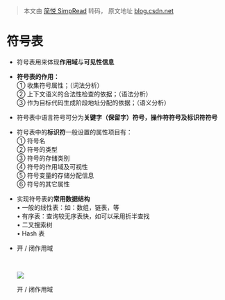 > 本文由 [简悦 SimpRead](http://ksria.com/simpread/) 转码， 原文地址 [blog.csdn.net](https://blog.csdn.net/getianao97/article/details/85316436)

符号表
===

*   符号表用来体现**作用域**与**可见性信息**
*   **符号表的作用：**  
    ① 收集符号属性；（词法分析）  
    ② 上下文语义的合法性检查的依据；（语法分析）  
    ③ 作为目标代码生成阶段地址分配的依据；（语义分析）
*   符号表中语言符号可分为**关键字（**保留字）**符号**，**操作符符号**及**标识符符号**
*   符号表中的**标识符**一般设置的属性项目有：  
    ① 符号名  
    ② 符号的类型  
    ③ 符号的存储类别  
    ④ 符号的作用域及可视性  
    ⑤ 符号变量的存储分配信息  
    ⑥ 符号的其它属性
*   实现符号表的**常用数据结构**  
    • 一般的线性表：如：数组，链表，等  
    • 有序表：查询较无序表快，如可以采用折半查找  
    • 二叉搜索树  
    • Hash 表
*   开 / 闭作用域
    
     
    
    ![](https://img-blog.csdnimg.cn/20181229131556887)
    
    开 / 闭作用域